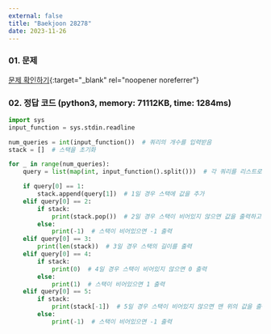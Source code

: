 ```yaml
---
external: false
title: "Baekjoon 28278"
date: 2023-11-26
---
```


### 01. 문제

[문제 확인하기](https://www.acmicpc.net/problem/28278){:target="_blank" rel="noopener noreferrer"}

### 02. 정답 코드 (python3, memory: 71112KB, time: 1284ms)

```python
import sys
input_function = sys.stdin.readline

num_queries = int(input_function())  # 쿼리의 개수를 입력받음
stack = []  # 스택을 초기화

for _ in range(num_queries):
    query = list(map(int, input_function().split()))  # 각 쿼리를 리스트로 변환하여 저장

    if query[0] == 1:
        stack.append(query[1])  # 1일 경우 스택에 값을 추가
    elif query[0] == 2:
        if stack:
            print(stack.pop())  # 2일 경우 스택이 비어있지 않으면 값을 출력하고 제거
        else:
            print(-1)  # 스택이 비어있으면 -1 출력
    elif query[0] == 3:
        print(len(stack))  # 3일 경우 스택의 길이를 출력
    elif query[0] == 4:
        if stack:
            print(0)  # 4일 경우 스택이 비어있지 않으면 0 출력
        else:
            print(1)  # 스택이 비어있으면 1 출력
    elif query[0] == 5:
        if stack:
            print(stack[-1])  # 5일 경우 스택이 비어있지 않으면 맨 위의 값을 출력
        else:
            print(-1)  # 스택이 비어있으면 -1 출력
```
